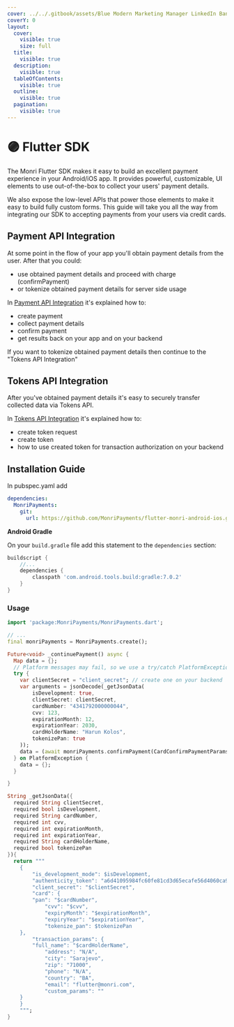 ```yaml
---
cover: ../../.gitbook/assets/Blue Modern Marketing Manager LinkedIn Banner.png
coverY: 0
layout:
  cover:
    visible: true
    size: full
  title:
    visible: true
  description:
    visible: true
  tableOfContents:
    visible: true
  outline:
    visible: true
  pagination:
    visible: true
---
```


# 🟣 Flutter SDK

The Monri Flutter SDK makes it easy to build an excellent payment experience in your Android/iOS app. It provides powerful, customizable, UI elements to use out-of-the-box to collect your users' payment details.

We also expose the low-level APIs that power those elements to make it easy to build fully custom forms. This guide will take you all the way from integrating our SDK to accepting payments from your users via credit cards.

## Payment API Integration

At some point in the flow of your app you'll obtain payment details from the user. After that you could:

* use obtained payment details and proceed with charge (confirmPayment)
* or tokenize obtained payment details for server side usage

In [Payment API Integration](payment-api-integration.md) it's explained how to:

* create payment
* collect payment details
* confirm payment
* get results back on your app and on your backend

If you want to tokenize obtained payment details then continue to the "Tokens API Integration"

## Tokens API Integration

After you've obtained payment details it's easy to securely transfer collected data via Tokens API.

In [Tokens API Integration](tokens-api-integration.md) it's explained how to:

* create token request
* create token
* how to use created token for transaction authorization on your backend

## Installation Guide

In pubspec.yaml add

```yaml
dependencies:
  MonriPayments:
    git:
      url: https://github.com/MonriPayments/flutter-monri-android-ios.git
```

**Android Gradle**

On your `build.gradle` file add this statement to the `dependencies` section:

```groovy
buildscript {
    //...
    dependencies {
        classpath 'com.android.tools.build:gradle:7.0.2'
    }
}
```

### Usage

```dart
import 'package:MonriPayments/MonriPayments.dart';
```

```dart
// ...
final monriPayments = MonriPayments.create();

Future<void> _continuePayment() async {
  Map data = {};
  // Platform messages may fail, so we use a try/catch PlatformException.
  try {
    var clientSecret = "client_secret"; // create one on your backend
    var arguments = jsonDecode(_getJsonData(
        isDevelopment: true,
        clientSecret: clientSecret,
        cardNumber: "4341792000000044",
        cvv: 123,
        expirationMonth: 12,
        expirationYear: 2030,
        cardHolderName: "Harun Kolos",
        tokenizePan: true
    ));
    data = (await monriPayments.confirmPayment(CardConfirmPaymentParams.fromJSON(arguments))).toJson();
  } on PlatformException {
    data = {};
  }

}

String _getJsonData({
  required String clientSecret,
  required bool isDevelopment,
  required String cardNumber,
  required int cvv,
  required int expirationMonth,
  required int expirationYear,
  required String cardHolderName,
  required bool tokenizePan
}){
  return """
    {
        "is_development_mode": $isDevelopment,
        "authenticity_token": "a6d41095984fc60fe81cd3d65ecafe56d4060ca9", //available on merchant's dashboard
        "client_secret": "$clientSecret",
        "card": {
        "pan": "$cardNumber",
            "cvv": "$cvv",
            "expiryMonth": "$expirationMonth",
            "expiryYear": "$expirationYear",
            "tokenize_pan": $tokenizePan
    },
        "transaction_params": {
        "full_name": "$cardHolderName",
            "address": "N/A",
            "city": "Sarajevo",
            "zip": "71000",
            "phone": "N/A",
            "country": "BA",
            "email": "flutter@monri.com",
            "custom_params": ""
    }
    }
    """;
}
```
